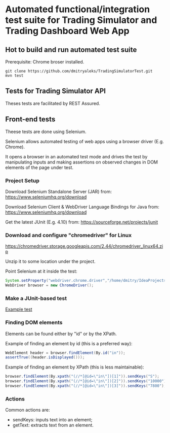 # Automated functional/integration test suite for Trading Simulator and Trading Dashboard Web App

## Hot to build and run automated test suite

Prerequisite: Chrome broser installed.

```
git clone https://github.com/dmitryaleks/TradingSimulatorTest.git
mvn test
```

## Tests for Trading Simulator API

Theses tests are facilitated by REST Assured.

## Front-end tests

Theese tests are done using Selenium.

Selenium allows automated testing of web apps using a browser driver (E.g. Chrome).

It opens a browser in an automated test mode and drives the test by manipulating inputs and making assertions on observed changes in DOM elements of the page under test.

### Project Setup

Download Selenium Standalone Server (JAR) from:
<https://www.seleniumhq.org/download>

Download Selenium Client & WebDriver Language Bindings for Java from:
<https://www.seleniumhq.org/download>

Get the latest JUnit (E.g. 4.10) from:
<https://sourceforge.net/projects/junit>

### Download and configure "chromedriver" for Linux

<https://chromedriver.storage.googleapis.com/2.44/chromedriver_linux64.zip>

Unzip it to some location under the project.

Point Selenium at it inside the test:
```java
System.setProperty("webdriver.chrome.driver","/home/dmitry/IdeaProjects/SeleniumTest/drivers/chromedriver");
WebDriver browser = new ChromeDriver();
```

### Make a JUnit-based test

[Example test](https://github.com/dmi3aleks/WebAppTester/blob/master/src/com/test/TradingDashboardTest.java)


### Finding DOM elements

Elements can be found either by "id" or by the XPath.


Example of finding an element by id (this is a preferred way):
```java
WebElement header = browser.findElement(By.id("in"));
assertTrue((header.isDisplayed()));
```

Example of finding an element by XPath (this is less maintainable):
```java
browser.findElement(By.xpath("(//*[@id=\"in\"])[1]")).sendKeys("S");
browser.findElement(By.xpath("(//*[@id=\"in\"])[2]")).sendKeys("10000");
browser.findElement(By.xpath("(//*[@id=\"in\"])[3]")).sendKeys("7800");
```

### Actions

Common actions are:
  * sendKeys: inputs text into an element;
  * getText:  extracts text from an element.
